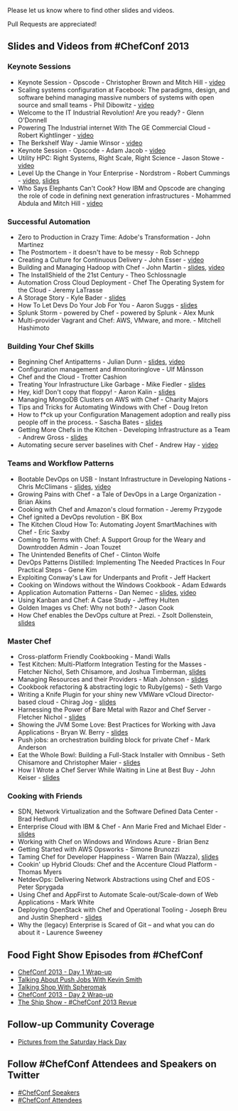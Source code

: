 Please let us know where to find other slides and videos.

Pull Requests are appreciated!

## Slides and Videos from \#ChefConf 2013
### Keynote Sessions
* Keynote Session - Opscode - Christopher Brown and Mitch Hill - [video](http://www.youtube.com/watch?v=erU1UOlmlvI)
* Scaling systems configuration at Facebook:  The paradigms, design, and software behind managing massive numbers of systems with open source and small teams - Phil Dibowitz - [video](http://www.youtube.com/watch?v=SYZ2GzYAw_Q)
* Welcome to the IT Industrial Revolution! Are you ready? - Glenn O'Donnell
* Powering The Industrial internet With The GE Commercial Cloud - Robert Kightlinger - [video](http://youtu.be/bapTyrdkuRA)
* The Berkshelf Way - Jamie Winsor - [video](http://youtu.be/hYt0E84kYUI)
* Keynote Session - Opscode - Adam Jacob - [video](http://youtu.be/Hb4y0EHfOFQ)
* Utility HPC: Right Systems, Right Scale, Right Science - Jason Stowe - [video](http://youtu.be/5vtVj5PIK_0)
* Level Up the Change in Your Enterprise - Nordstrom - Robert Cummings - [video](http://youtu.be/Ot5H2KfWAxI), [slides](http://www.slideshare.net/robc77/chefconf-2013-nordstrom-keynote)
* Who Says Elephants Can't Cook? How IBM and Opscode are changing the role of code in defining next generation infrastructures - Mohammed Abdula and Mitch Hill - [video](http://youtu.be/mBArai8EsEE)

### Successful Automation
* Zero to Production in Crazy Time: Adobe's Transformation - John Martinez
* The Postmortem - it doesn't have to be messy - Rob Schnepp
* Creating a Culture for Continuous Delivery - John Esser - [video](http://www.youtube.com/watch?v=f3s0gxp_RA4)
* Building and Managing Hadoop with Chef - John Martin - [slides](http://www.slideshare.net/tekbuddha/building-hadoop-with-chef), [video]()
* The InstallShield of the 21st Century - Theo Schlossnagle
* Automation Cross Cloud Deployment - Chef The Operating System for the Cloud - Jeremy LaTrasse
* A Storage Story - Kyle Bader - [slides](http://www.slideshare.net/kbader/a-storage-story-chef-conf2013)
* How To Let Devs Do Your Job For You - Aaron Suggs - [slides](https://speakerdeck.com/ktheory/how-to-let-developers-do-your-job-number-chefconf-2013)
* Splunk Storm - powered by Chef - powered by Splunk - Alex Munk
* Multi-provider Vagrant and Chef: AWS, VMware, and more. - Mitchell Hashimoto

### Building Your Chef Skills
* Beginning Chef Antipatterns - Julian Dunn - [slides](http://www.slideshare.net/JulianDunn/beginner-chef-antipatterns), [video](http://www.youtube.com/watch?v=IJCY2cEr6Rw)
* Configuration management and #monitoringlove - Ulf Månsson
* Chef and the Cloud - Trotter Cashion
* Treating Your Infrastructure Like Garbage - Mike Fiedler - [slides](https://speakerdeck.com/miketheman/treating-your-infrastructure-like-garbage)
* Hey, kid! Don't copy that floppy! - Aaron Kalin - [slides](https://speakerdeck.com/martinisoft/hey-kid-dont-copy-that-floppy)
* Managing MongoDB Clusters on AWS with Chef - Charity Majors
* Tips and Tricks for Automating Windows with Chef - Doug Ireton
* How to f*ck up your Configuration Management adoption and really piss people off in the process. - Sascha Bates - [slides](https://speakerdeck.com/sbates/doom-your-chef-in-3-easy-steps)
* Getting More Chefs in the Kitchen - Developing Infrastructure as a Team - Andrew Gross - [slides](http://www.slideshare.net/andrewwgross/getting-morechefsinthekitchen)
* Automating secure server baselines with Chef - Andrew Hay - [video](http://youtu.be/w8pX4A7tmD8)

### Teams and Workflow Patterns
* Bootable DevOps on USB - Instant Infrastructure in Developing Nations - Chris McClimans - [slides](http://ii.can.cd/), [video](http://youtu.be/3OF-JyIh1i4)
* Growing Pains with Chef - a Tale of DevOps in a Large Organization - Brian Akins
* Cooking with Chef and Amazon's cloud formation - Jeremy Przygode
* Chef ignited a DevOps revolution - BK Box
* The Kitchen Cloud How To: Automating Joyent SmartMachines with Chef - Eric Saxby
* Coming to Terms with Chef: A Support Group for the Weary and Downtrodden Admin - Joan Touzet
* The Unintended Benefits of Chef - Clinton Wolfe
* DevOps Patterns Distilled: Implementing The Needed Practices In Four Practical Steps - Gene Kim
* Exploiting Conway's Law for Underpants and Profit - Jeff Hackert
* Cooking on Windows without the Windows Cookbook - Adam Edwards
* Application Automation Patterns - Dan Nemec - [slides](https://docs.google.com/presentation/d/1GFezWsKxfKc5KVEj5BbTEZggFJeZZ9KjeV1uRA51n3c/pub?start=false&loop=false&delayms=3000), [video](http://youtu.be/Q_ALf-KOiGw)
* Using Kanban and Chef: A Case Study - Jeffrey Hulten
* Golden Images vs Chef: Why not both? - Jason Cook
* How Chef enables the DevOps culture at Prezi. - Zsolt Dollenstein, [slides](http://prezi.com/urjjss5dn2_b/chef-at-prezi/)
 
### Master Chef
* Cross-platform Friendly Cookbooking - Mandi Walls
* Test Kitchen: Multi-Platform Integration Testing for the Masses - Fletcher Nichol, Seth Chisamore, and Joshua Timberman, [slides](https://speakerdeck.com/fnichol/chefconf-2013-test-kitchen-multi-platform-integration-testing-for-the-masses)
* Managing Resources and their Providers - Miah Johnson - [slides](http://www.slideshare.net/rosekolodny/resources-and-providers-chef-conf-2013)
* Cookbook refactoring & abstracting logic to Ruby(gems) - Seth Vargo
* Writing a Knife Plugin for your shiny new VMWare vCloud Director-based cloud - Chirag Jog - [slides](http://www.slideshare.net/Clogeny/writing-a-knife-cloud-plugin-for-your-shiny-vmware-vcloud-director)
* Harnessing the Power of Bare Metal with Razor and Chef Server - Fletcher Nichol - [slides](https://speakerdeck.com/fnichol/chefconf-2013-harnessing-the-power-of-bare-metal-with-razor-and-chef-server)
* Showing the JVM Some Love: Best Practices for Working with Java Applications - Bryan W. Berry - [slides](https://speakerdeck.com/bryanwb/managing-java-applications-with-chef)
* Push jobs: an orchestration building block for private Chef - Mark Anderson
* Eat the Whole Bowl: Building a Full-Stack Installer with Omnibus - Seth Chisamore and Christopher Maier - [slides](https://speakerdeck.com/schisamo/eat-the-whole-bowl-building-a-full-stack-installer-with-omnibus)
* How I Wrote a Chef Server While Waiting in Line at Best Buy - John Keiser - [slides](http://johnkeiser.com/presentation/chef-zero)

### Cooking with Friends
* SDN, Network Virtualization and the Software Defined Data Center - Brad Hedlund
* Enterprise Cloud with IBM & Chef - Ann Marie Fred and Michael Elder - [slides](http://www.slideshare.net/MichaelElder/2013chef-conf-scdscov02)
* Working with Chef on Windows and Windows Azure - Brian Benz
* Getting Started with AWS Opsworks - Simone Brunozzi
* Taming Chef for Developer Happiness - Warren Bain (Wazza), [slides](http://www.rvl.io/thoughtcroft/taming-chef-for-developer-happiness/fullscreen)
* Cookin' up Hybrid Clouds:  Chef and the Accenture Cloud Platform - Thomas Myers
* NetdevOps: Delivering Network Abstractions using Chef and EOS - Peter Sprygada
* Using Chef and AppFirst to Automate Scale-out/Scale-down of Web Applications - Mark White
* Deploying OpenStack with Chef and Operational Tooling - Joseph Breu and Justin Shepherd - [slides](http://www.slideshare.net/jbreu/rackspace-private-cloud-presentation-for-chefconf-2013)
* Why the (legacy) Enterprise is Scared of Git – and what you can do about it - Laurence Sweeney

## Food Fight Show Episodes from \#ChefConf

* [ChefConf 2013 - Day 1 Wrap-up](http://foodfightshow.org/2013/04/chefconf-2013-day-1-wrap-up.html)
* [Talking About Push Jobs With Kevin Smith](http://foodfightshow.org/2013/04/chefconf-2013-talking-about-push-jobs-with-kevin-smith.html)
* [Talking Shop With Spheromak](http://foodfightshow.org/2013/04/chefconf-2013-talking-shop-with-spheromak.html)
* [ChefConf 2013 - Day 2 Wrap-up](http://foodfightshow.org/2013/04/chefconf-day-two-wrap-up.html)
* [The Ship Show - #ChefConf 2013 Revue](http://theshipshow.com/2013/05/chefconf-2013-revue/)

## Follow-up Community Coverage

* [Pictures from the Saturday Hack Day](http://t.co/rHJcQ3wBje)

## Follow \#ChefConf Attendees and Speakers on Twitter
* [\#ChefConf Speakers](https://twitter.com/ChefConf/chefconf-2013-speakers/members)
* [\#ChefConf Attendees](https://twitter.com/ChefConf/chefconf-2013-attendees/members)
